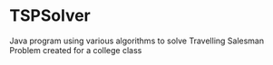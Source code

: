 # TSPSolver

Java program using various algorithms to solve Travelling Salesman Problem created for a college class
